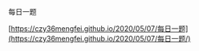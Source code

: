 每日一题

[https://czy36mengfei.github.io/2020/05/07/每日一题](https://czy36mengfei.github.io/2020/05/07/每日一题/)


